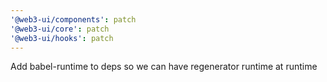 ```yaml
---
'@web3-ui/components': patch
'@web3-ui/core': patch
'@web3-ui/hooks': patch
---
```


Add babel-runtime to deps so we can have regenerator runtime at runtime
